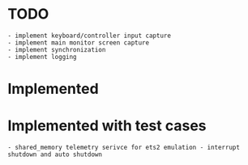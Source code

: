 
# TODO
    - implement keyboard/controller input capture
    - implement main monitor screen capture
    - implement synchronization
    - implement logging
# Implemented


# Implemented with test cases
    - shared_memory telemetry serivce for ets2 emulation - interrupt shutdown and auto shutdown
    
